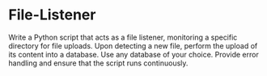 # File-Listener
Write a Python script that acts as a file listener, monitoring a specific directory for file uploads. Upon detecting a new file, perform the upload of its content into a database. Use any database of your choice. Provide error handling and ensure that the script runs continuously.

